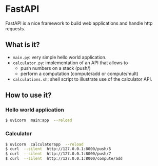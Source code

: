 # FastAPI

FastAPI is a nice framework to build web applications and handle http requests.

## What is it?

* `main.py`: very simple hello world application.
* `calculator.py`: implementation of an API that allows to
  * push numbers on a stack (push/<number>)
  * perform a computation (compute/add or compute/mult)
* `calculations.sh`: shell script to illustrate use of the calculator API.

## How to use it?

### Hello world application
```bash
$ uvicorn  main:app  --reload
```

### Calculator
```bash
$ uvicorn  calculatorapp  --reload
$ curl  --silent  http://127.0.0.1:8000/push/5
$ curl  --silent  http://127.0.0.1:8000/push/7
$ curl  --silent  http://127.0.0.1:8000/compute/add
```
